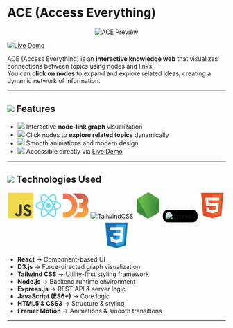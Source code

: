 # ACE (Access Everything)

<p align="center">
  <img src="https://subsussp.github.io/The-matrix/Logo.png" alt="ACE Preview" width="800"/>
</p>

[![Live Demo](https://img.shields.io/badge/Live%20Demo-Click%20Here-blue?style=for-the-badge&logo=vercel)](https://subsussp.github.io/The-matrix/)

ACE (Access Everything) is an **interactive knowledge web** that visualizes connections between topics using nodes and links.  
You can **click on nodes** to expand and explore related ideas, creating a dynamic network of information.  

---

## <img src="https://em-content.zobj.net/thumbs/240/apple/354/sparkles_2728.png" width="20"/> Features
- <img src="https://em-content.zobj.net/thumbs/240/apple/354/spider-web_1f578-fe0f.png" width="20"/> Interactive **node-link graph** visualization  
- <img src="https://em-content.zobj.net/thumbs/240/apple/354/magnifying-glass-tilted-left_1f50d.png" width="20"/> Click nodes to **explore related topics** dynamically  
- <img src="https://em-content.zobj.net/thumbs/240/apple/354/artist-palette_1f3a8.png" width="20"/> Smooth animations and modern design  
- <img src="https://em-content.zobj.net/thumbs/240/apple/354/globe-showing-europe-africa_1f30d.png" width="20"/> Accessible directly via [Live Demo](https://subsussp.github.io/The-matrix/)  

---

## <img src="https://em-content.zobj.net/thumbs/240/apple/354/hammer-and-wrench_1f6e0-fe0f.png" width="20"/> Technologies Used  

<p align="center">
  <img src="https://raw.githubusercontent.com/devicons/devicon/master/icons/javascript/javascript-original.svg" alt="JavaScript" width="60" height="60"/>
  <img src="https://raw.githubusercontent.com/devicons/devicon/master/icons/react/react-original.svg" alt="React" width="60" height="60"/>
  <img src="https://raw.githubusercontent.com/devicons/devicon/master/icons/d3js/d3js-original.svg" alt="D3.js" width="60" height="60"/>
  <img src="https://raw.githubusercontent.com/danielcranney/readme-generator/main/public/icons/skills/tailwindcss-colored.svg" alt="TailwindCSS" width="60" height="60"/>
  <img src="https://raw.githubusercontent.com/devicons/devicon/master/icons/nodejs/nodejs-original.svg" alt="Node.js" width="60" height="60"/>
  <img src="https://raw.githubusercontent.com/danielcranney/readme-generator/main/public/icons/skills/express.svg" alt="Express" width="60" height="60" style="background:#000000; padding:6px; border-radius:12px;"/>
  <img src="https://raw.githubusercontent.com/devicons/devicon/master/icons/html5/html5-original.svg" alt="HTML5" width="60" height="60"/>
  <img src="https://raw.githubusercontent.com/devicons/devicon/master/icons/css3/css3-original.svg" alt="CSS3" width="60" height="60"/>
</p>

- **React** → Component-based UI  
- **D3.js** → Force-directed graph visualization  
- **Tailwind CSS** → Utility-first styling framework  
- **Node.js** → Backend runtime environment  
- **Express.js** → REST API & server logic  
- **JavaScript (ES6+)** → Core logic  
- **HTML5 & CSS3** → Structure & styling  
- **Framer Motion** → Animations & smooth transitions
---
